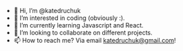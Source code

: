 - 👋 Hi, I’m @katedruchuk
- 👀 I’m interested in coding (obviously :).
- 🌱 I’m currently learning Javascript and React.
- 💞️ I’m looking to collaborate on different projects.
- 📫 How to reach me? Via email katedruchuk@gmail.com!

<!---
katedruchuk/katedruchuk is a ✨ special ✨ repository because its `README.md` (this file) appears on your GitHub profile.
You can click the Preview link to take a look at your changes.
--->
